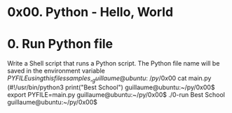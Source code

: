 # 0x00. Python - Hello, World

# 0. Run Python file

Write a Shell script that runs a Python script.
The Python file name will be saved in the environment variable $PYFILE
using this files samples,
_guillaume@ubuntu:~/py/0x00$ cat main.py 
(#!/usr/bin/python3
print("Best School")
guillaume@ubuntu:~/py/0x00$ export PYFILE=main.py
guillaume@ubuntu:~/py/0x00$ ./0-run
Best School
guillaume@ubuntu:~/py/0x00$
